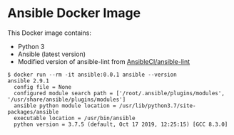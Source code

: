 # Ansible Docker Image

This Docker image contains:

* Python 3
* Ansible (latest version)
* Modified version of ansible-lint from [AnsibleCI/ansible-lint](https://github.com/AnsibleCI/ansible-lint.git)
  
```shell
$ docker run --rm -it ansible:0.0.1 ansible --version
ansible 2.9.1
  config file = None
  configured module search path = ['/root/.ansible/plugins/modules', '/usr/share/ansible/plugins/modules']
  ansible python module location = /usr/lib/python3.7/site-packages/ansible
  executable location = /usr/bin/ansible
  python version = 3.7.5 (default, Oct 17 2019, 12:25:15) [GCC 8.3.0]
```
